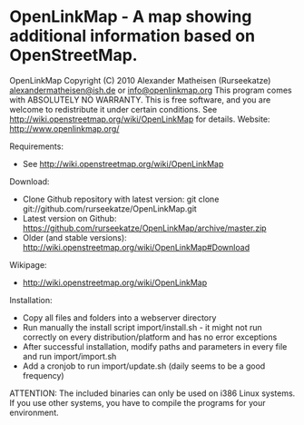 OpenLinkMap - A map showing additional information based on OpenStreetMap.
==========================================================================

OpenLinkMap Copyright (C) 2010 Alexander Matheisen (Rurseekatze) <alexandermatheisen@ish.de> or <info@openlinkmap.org>
This program comes with ABSOLUTELY NO WARRANTY.
This is free software, and you are welcome to redistribute it under certain conditions.
See http://wiki.openstreetmap.org/wiki/OpenLinkMap for details.
Website: http://www.openlinkmap.org/


Requirements:
* See http://wiki.openstreetmap.org/wiki/OpenLinkMap


Download:
* Clone Github repository with latest version: git clone git://github.com/rurseekatze/OpenLinkMap.git
* Latest version on Github: https://github.com/rurseekatze/OpenLinkMap/archive/master.zip
* Older (and stable versions): http://wiki.openstreetmap.org/wiki/OpenLinkMap#Download


Wikipage:
* http://wiki.openstreetmap.org/wiki/OpenLinkMap


Installation:
* Copy all files and folders into a webserver directory
* Run manually the install script import/install.sh - it might not run correctly on every distribution/platform and has no error exceptions
* After successful installation, modify paths and parameters in every file and run import/import.sh
* Add a cronjob to run import/update.sh (daily seems to be a good frequency)

ATTENTION: The included binaries can only be used on i386 Linux systems. If you use other systems, you have to compile the programs for your environment.
